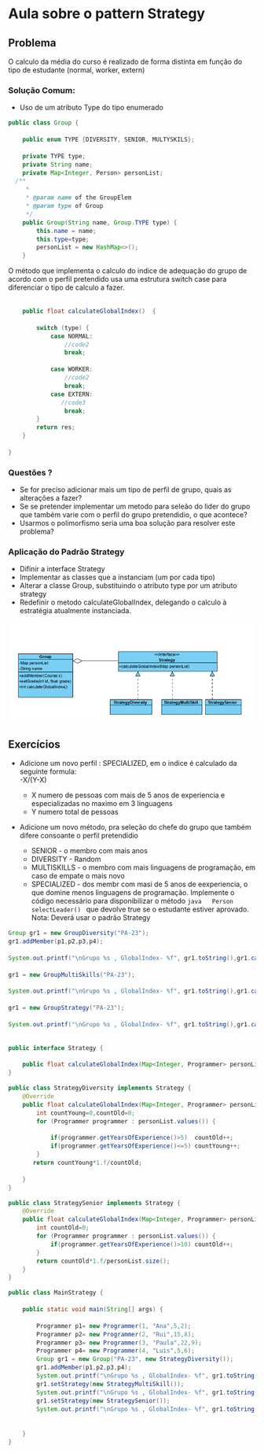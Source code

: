 # Aula sobre o pattern Strategy

## Problema
O calculo da média do curso é realizado de forma distinta em função do tipo de estudante (normal, worker, extern)

### Solução Comum:
- Uso de um atributo Type do tipo enumerado
```java
public class Group {

    public enum TYPE {DIVERSITY, SENIOR, MULTYSKILS};

    private TYPE type;
    private String name;
    private Map<Integer, Person> personList;
  /**
     *
     * @param name of the GroupElem
     * @param type of Group
     */
    public Group(String name, Group.TYPE type) {
        this.name = name;
        this.type=type;
        personList = new HashMap<>();
    }

```
O método que implementa o calculo do indice de adequação do grupo de acordo com o perfil pretendido usa uma estrutura switch case para diferenciar o tipo de calculo a fazer.
```java

    public float calculateGlobalIndex()  {
        
        switch (type) {
            case NORMAL:
                //code2              
                break;

            case WORKER:
                //code2
                break;
            case EXTERN:
               //code3
                break;
        }
        return res;
    }

}
```
### Questões ?
- Se for preciso adicionar mais um tipo de perfil de grupo, quais as alterações a fazer?
- Se se pretender implementar um metodo para seleão do lider do grupo que também varie com o perfil do grupo pretendidio, o que acontece?
- Usarmos o polimorfismo seria uma boa solução para resolver este problema?

### Aplicação do Padrão Strategy
- Difinir a interface Strategy
- Implementar as classes que a instanciam (um por cada tipo)
- Alterar a classe Group, substituindo o atributo type por um atributo strategy
- Redefinir o metodo calculateGlobalIndex, delegando o calculo à estratégia atualmente instanciada.

![strategy](images/patternStrategy.PNG)

## Exercícios
 - Adicione um novo perfil  : SPECIALIZED, em o indice é calculado da seguinte formula:  
    -X/(Y-X) 
    - X numero de pessoas com mais de 5 anos de experiencia e especializadas no maximo em 3 linguagens
    - Y numero total de pessoas
    
 - Adicione um novo método, pra seleção do chefe do grupo que também difere consoante o perfil pretendidio 
    - SENIOR - o membro com mais anos 
    - DIVERSITY - Random
    - MULTISKILLS - o membro com mais linguagens de programação, em caso de empate o mais novo
    - SPECIALIZED - dos membr com masi de 5 anos de eexperiencia, o que domine menos linguagens de programação.
    Implemente o código necessário para disponibilizar o método
    ```java   Person selectLeader() ``` que devolve true se o estudante estiver aprovado.  
    Nota: Deverá usar o padrão Strategy


```java
Group gr1 = new GroupDiversity("PA-23");
gr1.addMember(p1,p2,p3,p4);

System.out.printf("\nGrupo %s , GlobalIndex- %f", gr1.toString(),gr1.calculateGlobalIndex());

gr1 = new GroupMultiSkills("PA-23");

System.out.printf("\nGrupo %s , GlobalIndex- %f", gr1.toString(),gr1.calculateGlobalIndex());

gr1 = new GroupStrategy("PA-23");

System.out.printf("\nGrupo %s , GlobalIndex- %f", gr1.toString(),gr1.calculateGlobalIndex());
```

```java

public interface Strategy {
  
    public float calculateGlobalIndex(Map<Integer, Programmer> personList);
}


```

```java
public class StrategyDiversity implements Strategy {
    @Override
    public float calculateGlobalIndex(Map<Integer, Programmer> personList){
        int countYoung=0,countOld=0;
        for (Programmer programmer : personList.values()) {

            if(programmer.getYearsOfExperience()>5)  countOld++;
            if(programmer.getYearsOfExperience()<=5) countYoung++;
        }
       return countYoung*1.f/countOld;

    }
}

```

```java
public class StrategySenior implements Strategy {
    @Override
    public float calculateGlobalIndex(Map<Integer, Programmer> personList){
        int countOld=0;
        for (Programmer programmer : personList.values()) {
            if(programmer.getYearsOfExperience()>10) countOld++;
        }
        return countOld*1.f/personList.size();
    }
}
```
```java
public class MainStrategy {

    public static void main(String[] args) {

        Programmer p1= new Programmer(1, "Ana",5,2);
        Programmer p2= new Programmer(2, "Rui",15,8);
        Programmer p3= new Programmer(3, "Paula",22,9);
        Programmer p4= new Programmer(4, "Luis",5,6);
        Group gr1 = new Group("PA-23", new StrategyDiversity());
        gr1.addMember(p1,p2,p3,p4);
        System.out.printf("\nGrupo %s , GlobalIndex- %f", gr1.toString(),gr1.calculateGlobalIndex());
        gr1.setStrategy(new StrategyMultiSkill());
        System.out.printf("\nGrupo %s , GlobalIndex- %f", gr1.toString(),gr1.calculateGlobalIndex());
        gr1.setStrategy(new StrategySenior());
        System.out.printf("\nGrupo %s , GlobalIndex- %f", gr1.toString(),gr1.calculateGlobalIndex());


    }
}

```
